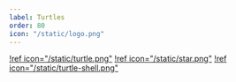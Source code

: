```yaml
---
label: Turtles
order: 80
icon: "/static/logo.png"
---
```


[!ref icon="/static/turtle.png"](family.md)
[!ref icon="/static/star.png"](rating.md)
[!ref icon="/static/turtle-shell.png"](appearance.md)
